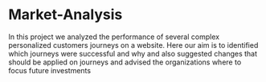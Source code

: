 # Market-Analysis
In this project we analyzed the performance of several complex personalized customers journeys on a website. Here our aim is to identified which journeys were successful and why and also suggested changes that should be applied on journeys and advised the organizations where to focus future investments

